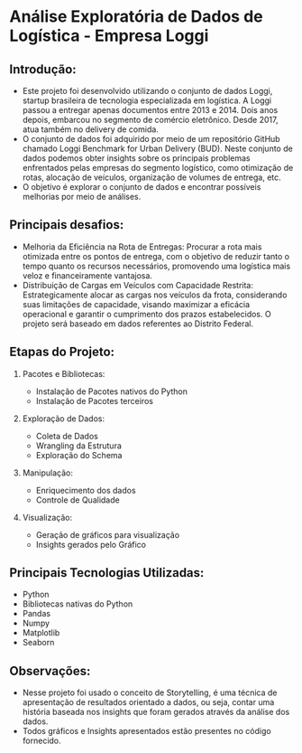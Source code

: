 # Análise Exploratória de Dados de Logística - Empresa Loggi

## Introdução: 
- Este projeto foi desenvolvido utilizando o conjunto de dados Loggi, startup brasileira de tecnologia especializada em logística. A Loggi passou a entregar apenas documentos entre 2013 e 2014. Dois anos depois, embarcou no segmento de comércio eletrônico. Desde 2017, atua também no delivery de comida.
- O conjunto de dados foi adquirido por meio de um repositório GitHub chamado Loggi Benchmark for Urban Delivery (BUD). Neste conjunto de dados podemos obter insights sobre os principais problemas enfrentados pelas empresas do segmento logístico, como otimização de rotas, alocação de veículos, organização de volumes de entrega, etc.
- O objetivo é explorar o conjunto de dados e encontrar possíveis melhorias por meio de análises.


##  Principais desafios:
- Melhoria da Eficiência na Rota de Entregas: Procurar a rota mais otimizada entre os pontos de entrega, com o objetivo de reduzir tanto o tempo quanto os recursos necessários, promovendo uma logística mais veloz e financeiramente vantajosa.
- Distribuição de Cargas em Veículos com Capacidade Restrita: Estrategicamente alocar as cargas nos veículos da frota, considerando suas limitações de capacidade, visando maximizar a eficácia operacional e garantir o cumprimento dos prazos estabelecidos. O projeto será baseado em dados referentes ao Distrito Federal.

##  Etapas do Projeto:
1. Pacotes e Bibliotecas:
    - Instalação de Pacotes nativos do Python
    - Instalação de Pacotes terceiros

2. Exploração de Dados:
    - Coleta de Dados
    - Wrangling da Estrutura
    - Exploração do Schema

3. Manipulação:
   - Enriquecimento dos dados
   - Controle de Qualidade

4. Visualização:
   - Geração de gráficos para visualização
   - Insights gerados pelo Gráfico


## Principais Tecnologias Utilizadas:
- Python
- Bibliotecas nativas do Python
- Pandas
- Numpy
- Matplotlib
- Seaborn



## Observações:
- Nesse projeto foi usado o conceito de Storytelling, é uma técnica de apresentação de resultados orientado a dados, ou seja, contar uma história baseada nos insights que foram gerados através da análise dos dados.
- Todos gráficos e Insights apresentados estão presentes no código fornecido.
